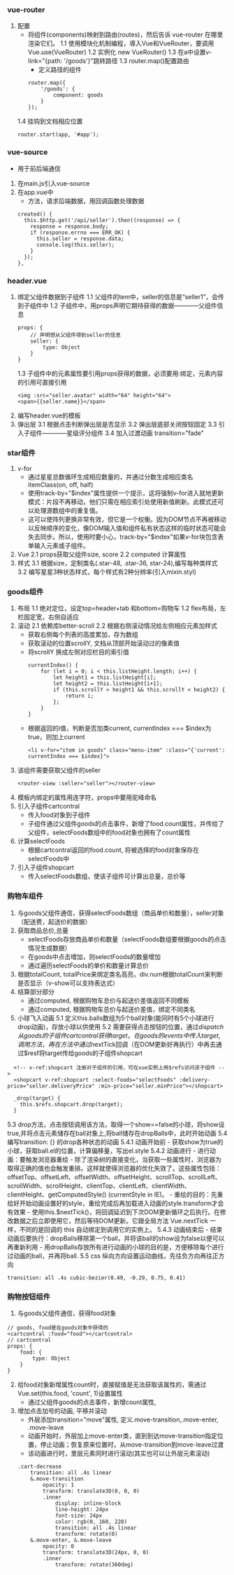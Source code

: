 ### vue-router
1. 配置
	- 将组件(components)映射到路由(routes)，然后告诉 vue-router 在哪里渲染它们。
	1.1 使用模块化机制编程，導入Vue和VueRouter，要调用 Vue.use(VueRouter)
	1.2 实例化 new VueRouter()
	1.3 在a中设置v-link="{path: '/goods'}"跳转路径
	1.3 router.map()配置路由
		- 定义路径的组件
		```
		router.map({
			'/goods': {
				component: goods
			}
		});
		```
	1.4 挂钩到文档相应位置
	```
	router.start(app, '#app');

	```


### vue-source
- 用于前后端通信
1. 在main.js引入vue-source
2. 在app.vue中
	- 方法，请求后端数据，用回调函数处理数据
	```
	created() {
	  this.$http.get('/api/seller').then((response) => {
	    response = response.body;
	    if (response.errno === ERR_OK) {
	      this.seller = response.data;
	      console.log(this.seller);
	    }
	  });
	},
	```


### header.vue
1. 绑定父组件数据到子组件
	1.1 父组件的tem中，seller的信息是“seller1”，会传到子组件中
	<v-header v-bind:seller="seller1"></v-header>
	1.2 子组件中，用props声明它期待获得的数据————父组件信息
	```
	props: {
		// 声明想从父组件得到seller的信息
		seller: {
			type: Object
		}
	}
	```
	1.3 子组件中的元素属性要引用props获得的数据，必须要用:绑定，元素内容的引用可直接引用
	```
	<img :src="seller.avatar" width="64" height="64">
	<span>{{seller.name}}</span>
	```
2. 编写header.vue的模板
3. 弹出层
	3.1 根据点击判断弹出层是否显示
	3.2 弹出层底部关闭按钮固定
	3.3 引入子组件————星级评分组件
	3.4 加入过渡动画 transition="fade"

### star组件
1. v-for 
	- 通过星星总数循环生成相应数量的<span>，并通过分数生成相应类名itemClass(on, off, half)
	- 使用track-by="$index"属性提供一个提示，这将强制v-for进入就地更新模式：片段不再移动，他们只需在相应索引处使用新值刷新。此模式还可以处理源数组中的重复值。
	- 这可以使阵列更换非常有效，但它是一个权衡。因为DOM节点不再被移动以反映顺序的变化，像DOM输入值和组件私有状态这样的临时状态可能会失去同步。所以，使用时要小心，track-by="$index"如果v-for块包含表单输入元素或子组件。
2. Vue
	2.1 props获取父组件size, score
	2.2 computed 计算属性
3. 样式
	3.1 根据size，定制类名(.star-48, .star-36, star-24),编写每种类样式
	3.2 编写星星3种状态样式，每个样式有2种分辨率(引入mixin.styl)

### goods组件
1. 布局
	1.1 绝对定位，设定top=header+tab 和bottom=购物车
	1.2 flex布局，左栏固定宽，右侧自适应
2. 滚动
2.1 依赖库better-scroll
2.2 根据右侧滚动情况给左侧相应元素加样式
    - 获取右侧每个列表的高度累加，存为数组
	- 获取滚动的位置scrollY, 文档从顶部开始滚动过的像素值
	- 将scrollY 换成左侧对应栏目的索引值
		```
		currentIndex() {
			for (let i = 0; i < this.listHeight.length; i++) {
				let height1 = this.listHeight[i];
				let height2 = this.listHeight[i+1];
				if (this.scrollY > height1 && this.scrollY < height2) {
					return i;
				};
			}
		}
		```	
	- 根据返回的i值，判断是否加类current, currentIndex === $index为true，则加上current
		```
		<li v-for="item in goods" class="menu-item" :class="{'current': currentIndex === $index}">
		```
3. 该组件需要获取父组件的seller
    ```
	<router-view :seller="seller"></router-view>
	```
4. 模板内绑定的属性用连字符，props中要用驼峰命名
5. 引入子组件cartcontral
	- 传入food对象到子组件
	- 子组件通过父组件goods的点击事件，新增了food.count属性，并传给了父组件，selectFoods数组中的food对象也拥有了count属性
6. 计算selectFoods
	- 根据cartcontral返回的food.count, 将被选择的food对象保存在selectFoods中
7. 引入子组件shopcart
	- 传入selectFoods数组，使该子组件可计算出总量，总价等

### 购物车组件
1. 与goods父组件通信，获得selectFoods数组（商品单价和数量），seller对象（配送费，起送价的数据）
2. 获取商品总价,总量
	- selectFoods存放商品单价和数量（selectFoods数组要根据goods的点击情况生成数据）
	- 在goods中点击增加，则selectFoods的数量增加
	- 通过遍历selectFoods的单价和数量计算总价
3. 根据totalCount, totalPrice来绑定类名高亮，div.num根据totalCount来判断是否显示（v-show可以支持表达式）
4. 结算部分部分
	- 通过computed, 根据购物车总价与起送价差值返回不同模板
	- 通过computed, 根据购物车总价与起送价差值，绑定不同类名
5. 小球飞入动画
5.1 定义this.balls数组为5个ball对象(能同时有5个小球进行drop动画)，存放小球以供使用
5.2 需要获得点击按钮的位置，通过$dispatch从goods的子组件cartcontral获得target，在goods的events中传入target,调用方法，再在方法中通过$nextTick回调（在DOM更新好再执行）中再去通过$resf将target传给goods的子组件shopcart
```
  <!-- v-ref:shopcart 注册对子组件的引用，可在vue实例上用$refs访问该子组件 -->
  <shopcart v-ref:shopcart :select-foods="selectFoods" :delivery-price="seller.deliveryPrice" :min-price="seller.minPrice"></shopcart>

  _drop(target) {
    this.$refs.shopcart.drop(target);
  }
```	
5.3 drop方法，点击按钮调用该方法，取得一个show==false的小球，将show设true,并将点击元素储存在ball对象上,将ball储存在dropBalls中，此时开始动画
5.4 编写transition: {} 的drop各种状态的动画
5.4.1 动画开始前
	- 获取show为true的小球，获取ball.el的位置，计算偏移量，写出el.style
5.4.2 动画进行
	- 进行动画：要触发浏览器重绘
	- 除了渲染树的直接变化，当获取一些属性时，浏览器为取得正确的值也会触发重排。这样就使得浏览器的优化失效了。这些属性包括：offsetTop、offsetLeft、offsetWidth、offsetHeight、scrollTop、scrollLeft、scrollWidth、scrollHeight、clientTop、clientLeft、clientWidth、clientHeight、getComputedStyle() (currentStyle in IE)。
	- 重绘的目的：先重绘好开始动画设置好的style，重绘完成后再加载进入动画的style.transform才会有效果
	- 使用this.$nextTick()，将回调延迟到下次DOM更新循环之后执行。在修改数据之后立即使用它，然后等待DOM更新。它跟全局方法 Vue.nextTick 一样，不同的是回调的 this 自动绑定到调用它的实例上。
5.4.3 动画结束后
	- 结束动画后要执行：dropBalls移除第一个ball，并将该ball的show设为false以便可以再重新利用
	- 用dropBalls存放所有进行动画的小球的目的是，方便移除每个进行过动画的ball，并再将ball.
5.5 css  纵向方向设置运动曲线，先往负方向再往正方向
```
transition: all .4s cubic-bezier(0.49, -0.29, 0.75, 0.41)
```

### 购物按钮组件
1. 与goods父组件通信，获得food对象
```
// goods, food是在goods对象中获得的
<cartcontral :food="food"></cartcontral>
// cartcontral
props: {
	food: {
		type: Object
	}
}
```
2. 给food对象新增属性count时，直接赋值是无法获取该属性的，需通过Vue.set(this.food, 'count', 1)设置属性
	- 通过父组件goods的点击事件，新增count属性,
3. 增加点击加号的动画, 平移并滚动
	- 外层添加transition="move"属性, 定义.move-transition,.move-enter, .move-leave
	- 动画开始时，外层加上move-enter类，直到到达move-transition指定位置，停止动画；恢复原来位置时，从move-transition到move-leave过渡
	- 该动画进行时，里层元素同时进行滚动(其实也可以让外层元素滚动)
	```
	.cart-decrease
		transition: all .4s linear
		&.move-transition
			opacity: 1
			transform: translate3D(0, 0, 0)
			.inner
				display: inline-block
				line-height: 24px
				font-size: 24px
				color: rgb(0, 160, 220)
				transition: all .4s linear
				transform: rotate(0)
		&.move-enter, &.move-leave
			opacity: 0
			transform: translate3D(24px, 0, 0)
			.inner
				transform: rotate(360deg)
	```
